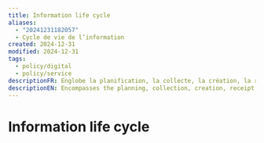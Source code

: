 ```yaml
---
title: Information life cycle
aliases:
  - "20241231182057"
  - Cycle de vie de l’information
created: 2024-12-31
modified: 2024-12-31
tags:
  - policy/digital
  - policy/service
descriptionFR: Englobe la planification, la collecte, la création, la réception, la saisie, l’organisation, l’utilisation, la réutilisation, la diffusion, la conservation, la protection, la préservation, l’élimination et l’évaluation de l’information.
descriptionEN: Encompasses the planning, collection, creation, receipt, capture, organization, use, re-use, dissemination, maintenance, protection and preservation, disposition, and evaluation of information.
---
```

# Information life cycle
